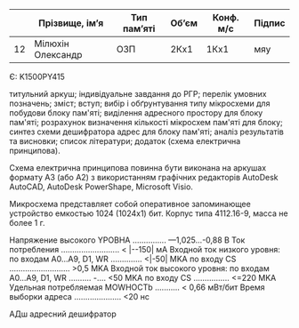 |     | Прізвище,  ім’я   | Тип пам’яті | Об’єм | Конф. м/с | Підпис |
| --- | ---               | ---         | ---   | ---       | ---    |
| 12  | Мілюхін Олександр | ОЗП         | 2Кх1  | 1Кх1      | мяу    |

Є:
K1500PY415

титульний аркуш;
індивідуальне завдання до РГР;
перелік умовних позначень;
зміст;
вступ;
вибір і обґрунтування типу мікросхеми для побудови блоку пам'яті;
виділення адресного простору для блоку пам'яті;
розрахунок визначення кількості мікросхем пам'яті для блоку;
синтез схеми дешифратора адрес для блоку пам'яті;
аналіз результатів та висновки;
список  літератури;
додаток (схема електрична принципова).

Схема електрична принципова повинна бути виконана на аркушах
формату А3 (або А2) з використанням графічних редакторів AutoDesk AutoCAD,
AutoDesk PowerShape, Microsoft Visio.

Микросхема представляет собой оперативное запоминающее устройство
емкостью 1024 (1024x1) бит. Корпус типа 4112.16-9, масса не более 1 г.

Напряжение высокого YPOBHA ............... —1,025...-0,88 В
Ток потребления .......................... < |--150| мА
Входной ток низкого уровня:
	по входам A0...A9, D1, WR .............. <|-50| MKA
	по входу CS ........................... >0,5 MKA
Входной ток высокого уровня:
	по входам A0...A9, D1, WR .......... -.... <50 MKA
	по входу CS ................ <=220 MKA
Удельная потребляемая MOWHOCTb ........... < 0,66 мВт/бит
Время выборки адреса ..................... <20 нс

АДш адресний дешифратор
